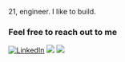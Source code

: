 21, engineer. I like to build.

### Feel free to reach out to me

[![LinkedIn](https://img.shields.io/badge/LinkedIn-black?style=flat&logo=linkedin)](https://www.linkedin.com/in/disha-faujdar-df1102/)
[![](https://img.shields.io/badge/X-black?style=flat&logo=x)](https://twitter.com/dishaztwts)
[![](https://img.shields.io/badge/Email-black?style=flat&logo=gmail)](mailto:dishafaujdar.work@gmail.com)
